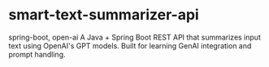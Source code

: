# smart-text-summarizer-api
spring-boot, open-ai
A Java + Spring Boot REST API that summarizes input text using OpenAI's GPT models. Built for learning GenAI integration and prompt handling.
